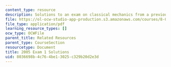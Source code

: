 ```yaml
---
content_type: resource
description: Solutions to an exam on classical mechanics from a previous semester.
file: https://ol-ocw-studio-app-production.s3.amazonaws.com/courses/8-012-physics-i-classical-mechanics-fall-2008/8036698b4c764be13025c329b20d2e3d_05quiz1sol.pdf
file_type: application/pdf
learning_resource_types: []
ocw_type: OCWFile
parent_title: Related Resources
parent_type: CourseSection
resourcetype: Document
title: 2005 Exam 1 Solutions
uid: 8036698b-4c76-4be1-3025-c329b20d2e3d
---
```

